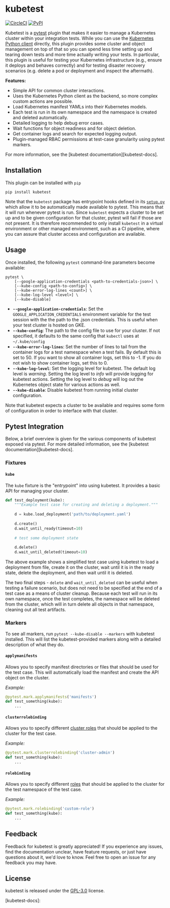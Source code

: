 # kubetest

[![CircleCI](https://circleci.com/gh/vapor-ware/kubetest.svg?style=shield&circle-token=56a800b7205681b0543c145f4e168d08d3048433)](https://circleci.com/gh/vapor-ware/kubetest)
[![PyPI](https://img.shields.io/pypi/v/kubetest.svg)](https://pypi.org/project/kubetest/)

Kubetest is a [pytest][pytest] plugin that makes it easier to manage a Kubernetes
cluster within your integration tests. While you can use the [Kubernetes Python client][k8s-py]
directly, this plugin provides some cluster and object management on top of that so you can
spend less time setting up and tearing down tests and more time actually writing your tests.
In particular, this plugin is useful for testing your Kubernetes infrastructure (e.g., ensure
it deploys and behaves correctly) and for testing disaster recovery scenarios (e.g. delete a
pod or deployment and inspect the aftermath).

**Features:**
* Simple API for common cluster interactions.
* Uses the Kubernetes Python client as the backend, so more complex custom
  actions are possible.
* Load Kubernetes manifest YAMLs into their Kubernetes models.
* Each test is run in its own namespace and the namespace is created and
  deleted automatically.
* Detailed logging to help debug error cases.
* Wait functions for object readiness and for object deletion.
* Get container logs and search for expected logging output.
* Plugin-managed RBAC permissions at test-case granularity using pytest markers.

For more information, see the [kubetest documentation][kubetest-docs].

## Installation
This plugin can be installed with `pip`

```
pip install kubetest
```

Note that the `kubetest` package has entrypoint hooks defined in its [`setup.py`](setup.py)
which allow it to be automatically made available to pytest. This means that it will run
whenever pytest is run. Since `kubetest` expects a cluster to be set up and to be given
configuration for that cluster, pytest will fail if those are not present. It is therefore
recommended to only install `kubetest` in a virtual environment or other managed environment,
such as a CI pipeline, where you can assure that cluster access and configuration are
available.

## Usage
Once installed, the following `pytest` command-line parameters become available:

```
pytest \
    [--google-application-credentials <path-to-credentials-json>] \
    [--kube-config <path-to-config>] \
    [--kube-error-log-lines <count>] \
    [--kube-log-level <level>] \
    [--kube-disable]
```

- **`--google-application-credentials`**: Set the `GOOGLE_APPLICATION_CREDENTIALS` environment
  variable for the test session with the the path to the .json credentials. This is useful
  when your test cluster is hosted on GKE.
- **`--kube-config`**: The path to the config file to use for your cluster. If not specified,
  it defaults to the same config that `kubectl` uses at `~/.kube/config`
- **`--kube-error-log-lines`**: Set the number of lines to tail from the container logs for
  a test namespace when a test fails. By default this is set to 50. If you want to show all
  container logs, set this to -1. If you do not wish to show container logs, set this to 0.
- **`--kube-log-level`**: Set the logging level for kubetest. The default log level is *warning*.
  Setting the log level to *info* will provide logging for kubetest actions. Setting the log level
  to *debug* will log out the Kubernetes object state for various actions as well.
- **`--kube-disable`**: Disable kubetest from running initial cluster configuration.

Note that kubetest expects a cluster to be available and requires some form of configuration
in order to interface with that cluster.

## Pytest Integration
Below, a brief overview is given for the various components of kubetest exposed via pytest.
For more detailed information, see the [kubetest documentation][kubetest-docs].

### Fixtures

#### `kube`
The `kube` fixture is the "entrypoint" into using kubetest. It provides a basic API for
managing your cluster.

```python
def test_deployment(kube):
    """Example test case for creating and deleting a deployment."""
    
    d = kube.load_deployment('path/to/deployment.yaml')
    
    d.create()
    d.wait_until_ready(timeout=10)
    
    # test some deployment state
    
    d.delete()
    d.wait_until_deleted(timeout=10)
```

The above example shows a simplified test case using kubetest to load a deployment
from file, create it on the cluster, wait until it is in the ready state, delete the
deployment, and then wait until it is deleted.

The two final steps - `delete` and `wait_until_deleted` can be useful when testing
a failure scenario, but does not need to be specified at the end of a test case as
a means of cluster cleanup. Because each test will run in its own namespace, once the
test completes, the namespace will be deleted from the cluster, which will in turn
delete all objects in that namespace, cleaning out all test artifacts.

### Markers
To see all markers, run `pytest --kube-disable --markers` with kubetest installed.
This will list the kubetest-provided markers along with a detailed description of
what they do.

#### `applymanifests`
Allows you to specify manifest directories or files that should be used for the test
case. This will automatically load the manifest and create the API object on the cluster.

*Example:*
```python
@pytest.mark.applymanifests('manifests')
def test_something(kube):
    ...
```

#### `clusterrolebinding`
Allows you to specify different [cluster roles](https://kubernetes.io/docs/reference/access-authn-authz/rbac/)
that should be applied to the cluster for the test case.

*Example:*
```python
@pytest.mark.clusterrolebinding('cluster-admin')
def test_something(kube):
    ...
```

#### `rolebinding`
Allows you to specify different [roles](https://kubernetes.io/docs/reference/access-authn-authz/rbac/)
that should be applied to the cluster for the test namespace of the test case.

*Example:*
```python
@pytest.mark.rolebinding('custom-role')
def test_something(kube):
    ...
```

## Feedback
Feedback for kubetest is greatly appreciated! If you experience any issues, find the
documentation unclear, have feature requests, or just have questions about it, we'd
love to know. Feel free to open an issue for any feedback you may have.

## License
kubetest is released under the [GPL-3.0](LICENSE) license.



[pytest]: https://docs.pytest.org/en/latest/
[k8s-py]: https://github.com/kubernetes-client/python
[kubetest-docs]: 